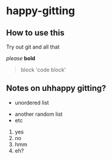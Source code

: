 # happy-gitting

## How to use this

Try out git and all that

_please_
**bold**
>block
'code block'

## Notes on uhhappy gitting?

* unordered list
- another random list
- etc

1. yes
4. no
2. hmm
3. eh?
